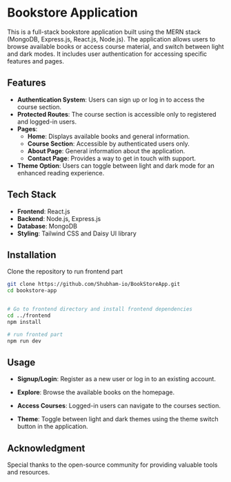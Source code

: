 # Bookstore Application

This is a full-stack bookstore application built using the MERN stack (MongoDB, Express.js, React.js, Node.js). The application allows users to browse available books or access course material, and switch between light and dark modes. It includes user authentication for accessing specific features and pages.

## Features

- **Authentication System**: Users can sign up or log in to access the course section.
- **Protected Routes**: The course section is accessible only to registered and logged-in users.
- **Pages**:
  - **Home**: Displays available books and general information.
  - **Course Section**: Accessible by authenticated users only.
  - **About Page**: General information about the application.
  - **Contact Page**: Provides a way to get in touch with support.
- **Theme Option**: Users can toggle between light and dark mode for an enhanced reading experience.

## Tech Stack

- **Frontend**: React.js
- **Backend**: Node.js, Express.js
- **Database**: MongoDB
- **Styling**: Tailwind CSS and Daisy UI library

## Installation

Clone the repository to run frontend part

```bash
git clone https://github.com/Shubham-io/BookStoreApp.git
cd bookstore-app


# Go to frontend directory and install frontend dependencies
cd ../frontend
npm install

# run fronted part
npm run dev

```

## Usage

- **Signup/Login**:
Register as a new user or log in to an existing account. 

- **Explore**: Browse the available books on the homepage. 

- **Access Courses**: Logged-in users can navigate to the courses section.

- **Theme**: Toggle between light and dark themes using the theme switch button in the application.

## Acknowledgment
Special thanks to the open-source community for providing valuable tools and resources.



